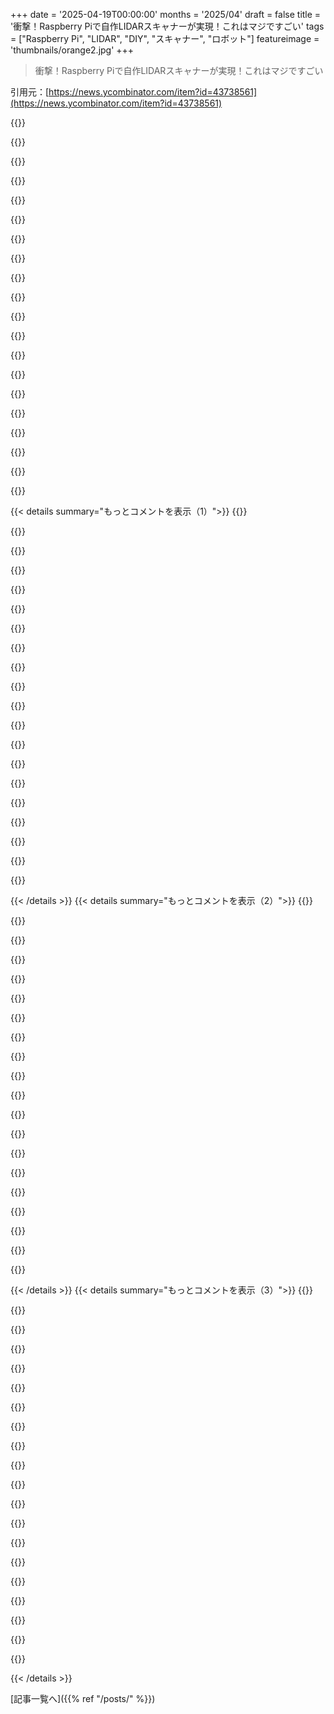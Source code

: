 +++
date = '2025-04-19T00:00:00'
months = '2025/04'
draft = false
title = '衝撃！Raspberry Piで自作LIDARスキャナーが実現！これはマジですごい'
tags = ["Raspberry Pi", "LIDAR", "DIY", "スキャナー", "ロボット"]
featureimage = 'thumbnails/orange2.jpg'
+++

> 衝撃！Raspberry Piで自作LIDARスキャナーが実現！これはマジですごい

引用元：[https://news.ycombinator.com/item?id=43738561](https://news.ycombinator.com/item?id=43738561)

{{<matomeQuote body="マジで最高じゃん！<br>ハードウェア製品のBOM（部品表）には、リンクと概算コストを示すのがおすすめだよ。値段は変動するけど、目安があるとマジ助かる。特にHNとかで見てると、自分で試すかどうか判断しやすいんだよね。細かい数字じゃなくて、大体の金額が重要。<br>自分で調べたんなら、メモっとけ！自分のためにもなるし！リンクがあると、名前が紛らわしくても同じものか判断しやすい。プロジェクト中にリンクと値段をメモるだけだから、マジで手間じゃない。後々マジで楽になる。マジで、ちょっとメモるだけで時間節約になるから！コードのドキュメントも同じ[0]！<br>はい、15分で調べた概算です。<br>  Lidar:<br>    どれか:<br>      LD06: 80ドル https://www.aliexpress.us/item/3256803352905216.html<br>      LD19: 70ドル https://www.amazon.com/DTOF-D300-Distance-Obstacle-Education/dp/B0B1V8D36H<br>      STL27L: 160ドル https://www.dfrobot.com/product-2726.html<br>  Camera and Lens: 60ドル https://www.amazon.com/Arducam-Raspberry-Camera-Distortion-Compatible/dp/B0B1MN721K<br>  Raspberry Pi 4: 50ドル<br>  NEMA17 42-23 stepper: 10ドル https://www.amazon.com/SIMAX3D-Nema17-Stepper-Motor/dp/B0CQLFNSMJ<br><br>合計200～280ドル。電源とかbuck converterはまだ計算に入れてないけど。<br>[0] コード書いた時は俺と神だけが理解してた。時が経ち、今や神しか理解してない。" userName="godelski" createdAt="2025-04-19T19:18:41" color="#ff33a1">}}

{{<matomeQuote body="こういう学習プロジェクト、関税と少額免税の廃止でマジでアクセスしにくくなるかも。BOMの値段、ソースとか発送回数によっては2～3倍になるぞ。<br>子供とかに電子工作教えるための安い教材が、アメリカの競争力のためとかいう名目で税金で奪われていくのはマジで萎える。完全に自爆。" userName="Aurornis" createdAt="2025-04-19T23:42:22" color="#ff5c5c">}}

{{<matomeQuote body="ここ数年の電子工作趣味を冗談で「俺のEE（電気工学）の学位取得」って呼んでるわ。<br>PCB作ったり、回路図読んだり、自分でハード設計したり。マジ楽しいし、キャリア（ファームウェア）にも役立ってる。<br>アメリカが製造業の知識を取り戻したいなら、これはマジで逆効果。学部生のプロジェクト、BOMが4倍になったらどんだけできなくなるんだ？これからハードウェアに興味持つ機械・電気エンジニアが減るだろ。<br>全部消えちまうぞ。去年1200ドルくらいPCBとかセンサーに使ったけど、今回の政府命令で4000ドルになるわ。<br>マジ狂ってる。" userName="mlsu" createdAt="2025-04-20T15:52:12" color="#38d3d3">}}

{{<matomeQuote body="これって、もしかして意図的なんじゃないかって思う部分もあるんだよね。人が日用品の仕組みを知るのを阻止するために。でも、すぐに現実に戻るけど。長期的な計画があるとは思えない。せいぜい、その場しのぎの対応（戦術的）って感じ。戦略的な思考はマジで欠けてる。" userName="A4ET8a8uTh0_v2" createdAt="2025-04-20T17:22:57" color="">}}

{{<matomeQuote body="アドバイス自体は今でも役に立つってことには変わりない。最悪の場合でも、関税の影響の記録として残る。<br>関税はハードウェアの二度目の死だね。一度目は、パーツ屋が全滅した時。これは緩やかな死だった。修理する権利の喪失と相まってね。でも、その分野では進歩してるから、取り戻せるかもしれない。関税も撤廃できれば、ハードウェアが復活するチャンスがあるかも。皮肉にも、それはある政党（が主張している/装っている）の意向に沿うように見える。" userName="godelski" createdAt="2025-04-20T01:31:55" color="#45d325">}}

{{<matomeQuote body="＞パーツ屋が全滅した<br>パーツ屋で買い物する人がいなくなったからだよー。電子工作趣味が廃れたんだ。<br>趣味の時代:<br>  機械<br>  化学<br>  電子<br>  コンピュータハードウェア<br>  コンピュータソフトウェア<br>  [今は？]" userName="robocat" createdAt="2025-04-20T07:15:09" color="">}}

{{<matomeQuote body="化学趣味の時代は知らないな。電子趣味の時代は、機械趣味と同時に終わったと思ってる。機械趣味のほとんどは車だったけどね。修理が難しくなるにつれて、パーツの入手性が悪くなるにつれて、需要が減っていった。負のフィードバックループだよ。" userName="godelski" createdAt="2025-04-20T08:03:23" color="">}}

{{<matomeQuote body="機械: Meccanoとか、自家製蒸気エンジンをイメージしてたー。車はそのあとかな。<br>化学: 化学セットとか、化学がクールだった時代（Du Pont, Uncle Tungsten）をイメージしてた。<br>俺のじいちゃんは構造エンジニア、親父は化学エンジニア、俺は電子エンジニアだった（けどプログラミングの仕事についた）。だから、技術趣味っていうよりは、エンジニアリングのフロンティアが移り変わってるって考えてたのかも。<br>昔の雑誌のオタク向け広告とか見て、焦点がどう変わってきたか見てみると面白いかもね。" userName="robocat" createdAt="2025-04-20T08:40:46" color="#ff33a1">}}

{{<matomeQuote body="ヨーロッパの多くでは、すでにそうだよ。少額免税がないからね。<br>例えばスウェーデンだと、PostNordが政府から独占権を与えられてて、輸入荷物1個あたり20ドルくらい請求するんだ。マジで痛い。<br>マジでクソ。自由貿易と競争が必要だわ。" userName="GardenLetter27" createdAt="2025-04-20T12:11:13" color="">}}

{{<matomeQuote body="それは違うよ。関税には少額免税がちゃんとあるよ。VAT（付加価値税）は必ず払わないといけないけど、以前はそうじゃなかった。あと、その手数料も払わなくてもいいんだ。IOSSに対応してる店で注文すればいい。大手は最近対応してるよ。自分で申告することもできるけど、税関申告事務所の近くに住んでないと無理。別の配送業者に頼むこともできるよ。通常は業者が申告してくれる。" userName="cinntaile" createdAt="2025-04-21T08:49:12" color="#ff5c5c">}}

{{<matomeQuote body="なんで趣味の部品を国内生産にしないんだろ？" userName="relaxing" createdAt="2025-04-20T12:32:17" color="">}}

{{<matomeQuote body="皮肉かな？そう読めるね。<br>額面通りに受け取るけど、趣味の部品を国内生産するのは経済的に無理ってことだよね。" userName="yapyap" createdAt="2025-04-20T13:28:48" color="">}}

{{<matomeQuote body="追加コストの内訳が気になるな。人件費がほとんど？サプライチェーンの問題？環境規制？中国にはない諸経費？アメリカで経済的に生産可能かな？" userName="idiotsecant" createdAt="2025-04-20T14:18:03" color="#ff5c5c">}}

{{<matomeQuote body="アメリカ人にとってはね。" userName="jillyboel" createdAt="2025-04-20T00:38:52" color="">}}

{{<matomeQuote body="オーストラリアにおいでよ" userName="farmin" createdAt="2025-04-20T07:57:20" color="">}}

{{<matomeQuote body="バックコンバータってのは知ってるけど、なんでそう呼ばれるんだろ？辞書には「何かを減らす」みたいな意味の単語はないみたい。[0]<br>Wikipediaにも語源の説明はないし。[1]<br>[0] https://www．merriam-webster．com/dictionary/buck<br>[1] https://en．wikipedia．org/wiki/Buck_converter" userName="accrual" createdAt="2025-04-20T22:40:41" color="">}}

{{<matomeQuote body="Teslaみたいな会社でも高すぎるなんて信じられない。" userName="juujian" createdAt="2025-04-19T19:44:48" color="">}}

{{<matomeQuote body="TeslaがLidarをスキップすることについて、HNの意見はどうなの？大学でコンピュータビジョンを学んだ身としては、スキップするのは狂ってると思う。ステレオ再構成は強力だけど、照明条件が結果に大きく影響するし、堅牢な深度データがあった方がいいと思うんだけどな。無視してるみたい。" userName="nisa" createdAt="2025-04-19T21:40:10" color="#785bff">}}

{{<matomeQuote body="コンピュータビジョンをやってきた者として、スキップするのはマジでどうかしてる。Mark Roberの動画[0]でみんなが見逃したのは、アニメみたいな壁じゃなくて、煙の中の子供だよ。カメラとAIをいくら積んでも、物理法則は変わらない。可視光は煙を透過しない。でもレーダーはできる。安全なシステムは冗長性を持つべき。異なるモダリティで冗長性を持たせるべき。カメラも使うけど、レーダー、Lidar、ミリ波も使うべき。カメラだけを使うのは片手を縛るだけじゃなくて、膝を撃ち抜くようなもん。<br>＞[0] https://www．youtube．com/watch?v=IQJL3htsDyQ" userName="godelski" createdAt="2025-04-20T01:41:03" color="#ff5733">}}

{{<matomeQuote body="人間はLidarなしで運転できるし、自動化は完璧である必要はなく、人間より優れていればいいという議論だよね。もしLidarが安ければ使うべきだけど、コンピュータシステムがLidarなしで人間のドライバーに勝てるという議論も、少なくとも合理的ではあると思う。まだ証明されてないけど。" userName="ta8645" createdAt="2025-04-20T03:07:48" color="#45d325">}}

{{< details summary="もっとコメントを表示（1）">}}
{{<matomeQuote body="この考えを広げると、なんでTeslaは二本足で車を作らずに、車輪にこだわったんだろ？（別にDisじゃないよ！元ネタがTeslaだって知ってるから！）" userName="rytis" createdAt="2025-04-20T06:23:19" color="">}}

{{<matomeQuote body="Teslaが、完全自動運転のためにセンサーを追加する必要が出てきたら、すでにその機能を売った車のオーナーに対して法的な問題になるんじゃない？すでに販売済みの車にセンサーのアップグレードを施す必要が出てくるってこと？" userName="gmueckl" createdAt="2025-04-20T01:58:54" color="#ff5733">}}

{{<matomeQuote body="うん、もうすでに問題になってるみたい。TeslaはHW3じゃ不十分だって認めてて、FSDパッケージを買った人たちに対して責任を負うことになるんだって。最悪の事態ではないけど、もしセンサーを追加したり、車体を改造したりする必要が出てきたら、もっと大きな問題になるかも。" userName="jsight" createdAt="2025-04-20T04:51:27" color="#45d325">}}

{{<matomeQuote body="解決策：FSDを実装しなければいい。" userName="idiotsecant" createdAt="2025-04-20T14:22:01" color="">}}

{{<matomeQuote body="＞TeslaがLidarをスキップすることについて、HNの意見はどう？<br>＞近視眼的でエゴイスティックだね。”Lidarがあれば防げたであろう死や怪我はあっただろうし、これからも起こるだろうね。" userName="nfriedly" createdAt="2025-04-20T01:06:15" color="#45d325">}}

{{<matomeQuote body="＞HNの意見<br>HNが1つの意見を持っていると思うのはなぜ？ここは様々なユーザーがいるサイトだよ。" userName="zymhan" createdAt="2025-04-20T00:10:21" color="">}}

{{<matomeQuote body="正しい判断だったけど、結果的に間違ってたってことになって、意固地になってるだけだと思う。特にここでは、後知恵で批判する人が多いからね。" userName="colechristensen" createdAt="2025-04-20T00:03:12" color="">}}

{{<matomeQuote body="個人的な意見だけど、この業界で働いてる身としては、Teslaの選択は今となってはマジで意味不明。カメラだけで何とかしようとしてダメだって分かったら方向転換すればいいのに、引っ込みがつかなくなって認められないんだもん。だから今は意味不明。" userName="MOARDONGZPLZ" createdAt="2025-04-19T23:10:41" color="#785bff">}}

{{<matomeQuote body="視覚しかない人をなんと呼ぶ？障害者だよね。人間には視覚、触覚、味覚、聴覚、嗅覚、血管感覚がある。自動運転に使われるシステムの一部でしかないのに。" userName="yndoendo" createdAt="2025-04-19T23:44:30" color="">}}

{{<matomeQuote body="レーダー技術は、角の向こう側や、レンガの壁などの障害物の背後にある物体を検出し、特定の周波数で人体を透過するなど、さまざまな用途に対応できる。ただし、複数のセンサーから同様の結果が得られた場合、どの結果が有効かを識別するのは困難でコストもかかる。<br>2.45 GHzなどの特定の周波数（手頃な価格でよく使われるマイクロ波周波数）でレーダーを作動させると、水滴が豊富な環境（例：雨）では、レーダー信号が支配的になる可能性があるため、効果がない場合がある。高い周波数にすると、より小さな水滴を検出できるが、周波数を切り替えるとコストがかかる。また、レーダーの検出範囲を変更して異なるサイズの物体を識別すると、最小範囲と最大範囲、電力、ターゲット上の時間などの要素が絡み合い、計算が複雑になる。<br>カメラは通常、連続する画像を比較して、非移動物体を検出する。対照的に、レーダーは静止物体と移動物体の両方を識別し、周波数を放射して反射パルスを分析することにより、センサーに対する方向を判断できる。一方、Lidarは光を使用して、その経路にある物体までの距離を測定し、光受容体を使用して反射光をキャプチャする。" userName="instagib" createdAt="2025-04-20T02:21:14" color="#ff5733">}}

{{<matomeQuote body="車の電子機器の要件ってマジで厳しいんだよね（温度とか耐久性）。まあ、反対はしないけど、全然別問題ってわけじゃない？" userName="derac" createdAt="2025-04-19T20:02:53" color="">}}

{{<matomeQuote body="あいつら10年前に「自動運転レディ」のパッケージ売りたがってたんだよ。LiDARがマジで高かった頃にね。だから当時、LiDARは不要だって大げさに言う必要があったんだ。" userName="qgin" createdAt="2025-04-19T22:40:27" color="">}}

{{<matomeQuote body="でも今じゃ価格が10分の1以下になったって言うじゃん？だったら、そろそろ考え直しても良くね？" userName="mcny" createdAt="2025-04-20T01:11:41" color="#38d3d3">}}

{{<matomeQuote body="自動運転車に使われてるLiDARは、もっと高性能だし、値段も全然違うって。" userName="theoryofx" createdAt="2025-04-19T20:06:17" color="">}}

{{<matomeQuote body="そんなに変わんないって。今の車のハードウェアは500～700ドルくらいだし。OEMの中には、次の世代で200ドル以下に下げるの期待してるとこもあるし。BYDがほとんど全ての車に自動運転搭載したから、普及が加速してLiDARの価格も規模の経済でマジで下がるかもね。" userName="xbmcuser" createdAt="2025-04-19T20:29:26" color="#ff5733">}}

{{<matomeQuote body="俺の(薄っぺらい)理解だと、LiDARの課題ってセンサーのコストじゃなくて、センサーが出す点群を処理するのに必要な帯域と計算量なんだよね。運転に耐えうる速度/遅延で。だからセンサー自体は数百ドルでも、システムの他の部分がもっと高くなる必要があるんじゃないかな？" userName="jpk" createdAt="2025-04-19T21:15:56" color="#ff5c5c">}}

{{<matomeQuote body="それはないと思うなー。自動車業界はもう複数のカメラアングルとML推論でリアルタイムに深度再構成とかやってるじゃん。点群の処理がそれより難しいってことある？" userName="fc417fc802" createdAt="2025-04-19T21:51:32" color="">}}

{{<matomeQuote body="俺の理解の元は、10～15年前に自動運転やってたGoogleのエンジニアとの会話なんだよねー。いつだったか正確じゃないけど、多分状況は変わってると思う。当時、屋根にLiDAR一個だけ付けてたんだ。そいつが言うには、1個でTbpsの点群データが出るから、カスタムハードウェアが必要だったんだって。だから点群データはビデオより処理が難しいわけじゃないけど、センサーの角度分解能とサンプルレートが高すぎると、データの量がマジでやばいんだって。" userName="jpk" createdAt="2025-04-19T22:10:29" color="#45d325">}}

{{<matomeQuote body="Karpathyが当時この質問に答えてるよ:<br>＞https://news.ycombinator.com/item?id=33397093<br>もちろん彼は当時Teslaで働いてたから、Elonが給料払ってくれなくなった今じゃ意見が違うかもね。" userName="dreamcompiler" createdAt="2025-04-19T22:17:30" color="">}}

{{<matomeQuote body="今日読んだ中で一番恩知らずなコメントだな。「当然のことだ」みたいな言い方しやがって。<br>じゃあお前がやってみろよ。<br>俺は家族持ちだから時間ねーんだよ。プロジェクトできたとしてもドキュメント作る時間なんてマジでないし、またやり直す必要があっても多分やらない。みんながみんな実家に住んでる暇人じゃないんだよ。" userName="a_subsystem" createdAt="2025-04-20T04:24:13" color="">}}


{{< /details >}}
{{< details summary="もっとコメントを表示（2）">}}
{{<matomeQuote body="実際のスキャナーは[1]を見てね。<br>最大レンジは12メートルか。ここから値段が跳ね上がるみたいだね。光源、フィルター、センサーの性能が重要になるんだろうな。小型ロボットには十分かも。自動運転車の周辺検知センサーにも使えるかもね。でも、長距離LIDARはまだ難しいか。[1]はhttps://www.ldrobot.com/だよ。" userName="Animats" createdAt="2025-04-19T21:46:41" color="">}}

{{<matomeQuote body="この価格上昇の理由が知りたいな。Google先生でもわからん。レーザー安全が関係してる気がする。レーザースキャナーのミラーが止まると、目に悪影響だから、安全制御システムで常にミラーの速度と位置を監視して、遅くなったらレーザーを止める必要があるとか？どうかな？" userName="gmueckl" createdAt="2025-04-20T02:16:50" color="#ff5c5c">}}

{{<matomeQuote body="出力パワー、大型光学系、高感度検出器、不要な光の除去、高画素、大型回転機構、アクティブスタビライゼーション…あと、量産効果が出にくいのもあるよね。車の屋根に載せるLIDARは27,000ドルくらいで買える。[1]128ピクセルセンサーで回転式。Waymoのセンサーに近い。[1]はhttps://www.hesaitech.com/product/ot128/だよ。" userName="Animats" createdAt="2025-04-20T03:28:52" color="#ff33a1">}}

{{<matomeQuote body="ちょっと関連する話。300mmくらいの距離を10ミクロンくらいの精度で測りたいんだけど、何か良い方法ない？" userName="amelius" createdAt="2025-04-19T20:23:46" color="">}}

{{<matomeQuote body="それなら、工作機械に使われるデジタル読み出し(DRO)の範囲かも。うちのメカニックが交換してたビデオがあって、古いのは5ミクロンの精度だったよ。値段は知らないけど。" userName="perlgeek" createdAt="2025-04-20T16:35:43" color="">}}

{{<matomeQuote body="測る対象は動く？<br>測定システムは触れてもいい？固定できる？<br>ノギスでいけるかも。精度次第だけど、同じアプローチで、容量性セルのスライドグリッドを使うとか。マイコンで測定してAtan2()で結果を出す。DROって言うよ。" userName="bobmcnamara" createdAt="2025-04-20T00:11:58" color="">}}

{{<matomeQuote body="似たような問題があって、自作したらめちゃくちゃお金がかかった。だから、CNCフライス盤用のDROキットを調べるのがおすすめ。予算に余裕があるなら、クローズドループステージのソリューションもあるよ。<br>https://www.pi-usa.us/en/<br>https://xeryon.com<br>頑張って！値段に覚悟してね！" userName="Joel_Mckay" createdAt="2025-04-20T06:23:25" color="#45d325">}}

{{<matomeQuote body="DIYシステムのデザインアイデアがあるんだけど、実験にお金と時間をどれくらい使える？<br>君にとって「安い」ってどれくらい？<br>こんな感じの自動化を考えてる。<br>https://youtu.be/hnHjrz_inQU?si=dNzXVBVFsr7e8m_6<br>既製のレーザーとカメラセンサーをハックすれば、意外な精度が出るかも。" userName="aeonik" createdAt="2025-04-19T23:09:39" color="">}}

{{<matomeQuote body="このビデオありがとう！僕も興味あるんだ。でも、イメージセンサーのサイズがネックになるよね。もし測定対象にイメージセンサーより大きな凹凸があったら測れない。100mmくらいの範囲で、もう少しざっくりした地形の変化を測りたいんだけど、どうすればいいかな？" userName="sazimi13" createdAt="2025-04-20T05:05:57" color="">}}

{{<matomeQuote body="マイケルソン干渉計でフリンジカウンターを作るのは定番のプロジェクトだよ。<br>https://www.youtube.com/watch?v=j-u3IEgcTiQ<br>https://www.youtube.com/watch?v=ucuVsReDze0<br>https://en.wikipedia.org/wiki/Michelson_interferometer<br>532nmの緑色DPSSレーザーは、通常の動作温度範囲内で+-1nmの精度がある。5mWのDPSSレーザーモジュールに20nm幅のOD6狭帯域フィルターを追加すれば、今どき一番安く高精度を実現できる。機構次第だけどね。輸出規制に注意してね。" userName="Joel_Mckay" createdAt="2025-04-20T08:54:44" color="#ff5733">}}

{{<matomeQuote body="めっちゃクールじゃん！理解するのに時間かかりそうだけど。<br>ゴルフのグリーンみたいに2cm/100cmの傾斜を測りたいんだけど、これだと細かすぎるかな？<br>とりあえず今は簡単なToFセンサーで試してるよ。" userName="sazimi13" createdAt="2025-04-20T17:04:33" color="">}}

{{<matomeQuote body="いくつかアイデアはあるんだけど、まだ簡単な実装方法が見つかってないんだよね。<br>探求してる技術用語は「Holographic Interferometry」っていうもの。<br>兄弟みたいな人が通常の干渉法のリンクを教えてくれたけど、基本的にはレーザービームを分割して、片方をカメラセンサーに直接、もう片方を対象物に当てると、すごいことができるんだ。<br>細かいこととか色々あるんだけどね（悪魔は細部に宿るってやつ）。<br>3Blue1Brownの説明が一番わかりやすかったけど、すぐには使えないかも。<br>https://youtu.be/EmKQsSDlaa4?si=j-YJm6scxK6bh_Is" userName="aeonik" createdAt="2025-04-20T10:07:54" color="#ff5c5c">}}

{{<matomeQuote body="めっちゃすごいね！<br>俺がやりたいのはもっとシンプルで、ゴルフのグリーンの正確なマッピングを作りたいんだ。<br>とりあえず簡単なToFセンサーを使って表面をなぞるように動かしてるよ。" userName="sazimi13" createdAt="2025-04-20T16:56:21" color="">}}

{{<matomeQuote body="アイデアの参考になるかも？<br>https://youtu.be/qMYBwbTIL-0" userName="shellfishgene" createdAt="2025-04-20T09:52:09" color="">}}

{{<matomeQuote body="OCT" userName="dheera" createdAt="2025-04-19T20:47:35" color="">}}

{{<matomeQuote body="安価なOCTシステムってあるの？" userName="bobmcnamara" createdAt="2025-04-20T00:04:47" color="">}}

{{<matomeQuote body="何のために？<br>https://xyproblem.info/" userName="djoldman" createdAt="2025-04-19T20:30:30" color="">}}

{{<matomeQuote body="たとえ問題を解決できなくても、質問に答える方が役に立つと思うよ。" userName="RossBencina" createdAt="2025-04-19T22:21:16" color="">}}

{{<matomeQuote body="OPじゃないけど、自分も同じような市場にいるよ。3DプリンターとデスクトップCNCを使ってる。" userName="aeonik" createdAt="2025-04-19T21:51:07" color="">}}

{{<matomeQuote body="何も根拠なくXY問題だと決めつけるのは無意味で逆効果だし、自分が賢いと思いたいだけだよ。" userName="hamburglar" createdAt="2025-04-19T23:50:40" color="">}}


{{< /details >}}
{{< details summary="もっとコメントを表示（3）">}}
{{<matomeQuote body="Sketchfabの例はマジすごいね。3D空間を動き回れるなんて、まるでSFシミュレーションみたいだ。<br>マウス操作はマジで混乱するわ。掴むアイコンが表示されるのに、全然掴めないし、動きの方向が逆でめっちゃ不自然。" userName="politelemon" createdAt="2025-04-19T20:07:33" color="">}}

{{<matomeQuote body="昔の方が良かったことって結構あるよね。<br>でも、こんな技術を才能ある人が作れる時代に生きてるってのは、マジですごいことだ。" userName="abraae" createdAt="2025-04-20T01:01:45" color="">}}

{{<matomeQuote body="EbayとかGoodwillでロボット掃除機からパーツを回収できるかもね。" userName="mannyv" createdAt="2025-04-19T19:50:04" color="">}}

{{<matomeQuote body="これってLidarセンサーのことね" userName="mannyv" createdAt="2025-04-19T20:27:20" color="#ff5733">}}

{{<matomeQuote body="これマジですごいじゃん！ありがとう！<br>プロジェクトの中にもしかしたら書いてあるかもしれないけど（ちゃんと読めてなくてごめん）、精度に関するデータってある？例えば10m以上とか（もしこのLidarがそこまで届かないならもっと短くても）。<br>FAROスキャナーは使ったことあって、仕組みが違うんだよね。あれは建物を建てるのに十分な精度がある。<br>スキャナーの市場っていろいろあるんだよね。精度を求める人もいれば、ゲームみたいなメディアコンテンツを作る人もいるし。<br>このプロジェクトを共有してくれて本当に感謝！マジで信じられない。" userName="joeevans1000" createdAt="2025-04-20T18:21:52" color="#785bff">}}

{{<matomeQuote body="最近、photogrammetryを少し試してて、特に室内のスキャンに使ってるんだ。今のところMetashapeが一番良い感じだけど、精度はそこまで高くないかな（でも、テクニックはまだ改善中）。最終的には、ある建物の内部をデジタルモデルにして保存して分析したいんだよね。LIDARも考えたんだけど、難しそうだしお金もかかりそうだから諦めてた。でも、このプロジェクトを見て考えが変わったかも。<br>ソフトウェアのpost-processingってどんな感じ？他のデータ（例えばDSLRで撮った写真）と合成できるpoint cloudって手に入る？<br>2番目の画像[1]を見ると、壁の一部がランプに隠れてスキャンできてないし、ソファの上もLIDARからは見えないっぽいね。複数のpoint cloudを合成して、障害物や角の向こう側を見れる？ソフトウェアが自動で壁とか共通の点を認識して同じ部屋だと認識してくれる？それとも、何か調整が必要？LIDAR版のcoded targetsとかARTags[0]ってある？複数の部屋にも対応できる？<br>そもそも、これを検討する価値ある？それとも、ちゃんとやったphotogrammetryより面倒かな？<br>（質問攻めごめん。知らないことだらけなんだ…）<br>0: <br>https://en．wikipedia．org/wiki/ARTag<br><br>1: <br>https://github．com/PiLiDAR/PiLiDAR/raw/main/images/interior…" userName="heljara" createdAt="2025-04-20T02:08:57" color="#785bff">}}

{{<matomeQuote body="宣伝で申し訳ないけど、もしiPhone ProかiPad Pro（Lidar内蔵）を持ってるなら、Dot3Dを試してみて。君が言ってること全部できるし、使い方もめっちゃ簡単にしたよ。" userName="rsp1984" createdAt="2025-04-20T11:51:53" color="">}}

{{<matomeQuote body="返信ありがとうございます。残念ながらiPhoneは持ってないけど、借りれるかも。アプリの制限とか、何かアドバイスがあれば教えてほしいな。" userName="heljara" createdAt="2025-04-21T01:01:16" color="">}}

{{<matomeQuote body="やあ！この素晴らしい作品を共有してくれてありがとう。PiLiDARを大規模な屋外データセットにデプロイした場合のスケーラビリティとパフォーマンスについて知りたいです。SemanticKITTIやnuScenesのようなデータセットでベンチマークしましたか？もしそうなら、ランタイム、メモリ使用量、および論文で使用されている屋内シーン以外への一般化について、何か洞察を共有していただけますか？" userName="badmonster" createdAt="2025-04-19T21:25:32" color="">}}

{{<matomeQuote body="たぶん君（か俺）が何か勘違いしてると思うんだけど、これはデータ取得のためのDIY Lidarスキャナーだよ。これらのデータセットは、ほとんどがRGBAカメラを使って作成され、point cloudは後処理で作成されるんだ。<br>だから、データを処理するためのモデルではなく、リアルなLidarを手に入れるためのハードウェアハックなんだよ。リアルな深度データとしてね。<br>何でも好きなものを投げ込めるよ。" userName="nisa" createdAt="2025-04-19T21:33:49" color="#ff33a1">}}

{{<matomeQuote body="おー、これはまさに数週間前に探してたやつだ！似たようなものをAmazonのカートに入れてしばらく悩んでたんだけど、どのlidar scannerにするか決めかねてたんだよね。Easter休暇から帰ってきたら、これを参考にしてみるよ。" userName="donatj" createdAt="2025-04-19T21:22:03" color="#785bff">}}

{{<matomeQuote body="DIYのプロジェクトに、これ結構使えるかも。特に、普段なかなか見れない場所の点群マップを作るのに良さそう。例えば、壁の中に配線した後の状態とか、これでチェックできたら最高だね。" userName="itissid" createdAt="2025-04-20T03:53:56" color="#ff5c5c">}}

{{<matomeQuote body="これはマジで良いアイデアだね。壁の中をマッピングできる、簡単なスタッドファインダーみたいなツールがあれば、配線工事とかする人にめちゃくちゃ役立つと思う。" userName="chneu" createdAt="2025-04-20T08:16:02" color="#ff5733">}}

{{<matomeQuote body="商用利用する場合は、貢献しないといけないって書いてあるけど、どれくらい貢献する必要があるのかな？どこに貢献すればいいんだろう？" userName="joeevans1000" createdAt="2025-04-20T18:47:13" color="">}}

{{<matomeQuote body="GY-521、特にMPU6050は、IMUとしてはイマイチだよね。なんでこれを使ったの？そもそも、今回の用途だと何に使うの？" userName="Aspos" createdAt="2025-04-20T03:52:59" color="">}}

{{<matomeQuote body="同じくらいの価格帯で、もっとおすすめのセンサーってある？どれくらい精度が向上すると思う？" userName="HALtheWise" createdAt="2025-04-20T05:56:46" color="">}}

{{<matomeQuote body="ヨー方向のずれが問題で、いろいろIMUを試したんだけど、BNO055を使ったものが良さそうだったよ。ちょっと高いけどね。Adafruitのを使ったよ。" userName="Aspos" createdAt="2025-04-20T16:45:27" color="#ff5c5c">}}

{{<matomeQuote body="この手のセンサーって、目に安全なの？" userName="Havoc" createdAt="2025-04-20T01:42:35" color="">}}

{{<matomeQuote body="自分も気になってたんだよね。lidarがカメラセンサーを壊すっていう報告も多いし。" userName="frainfreeze" createdAt="2025-04-20T08:57:00" color="">}}

{{<matomeQuote body="自分のLIDARが他の人のLIDARと干渉しないようにするにはどうすればいいのかな？" userName="mannyv" createdAt="2025-04-20T03:39:14" color="">}}


{{< /details >}}


[記事一覧へ]({{% ref "/posts/" %}})
